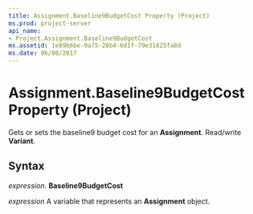 ```yaml
---
title: Assignment.Baseline9BudgetCost Property (Project)
ms.prod: project-server
api_name:
- Project.Assignment.Baseline9BudgetCost
ms.assetid: 1e89b6be-9a75-28b4-6d1f-79e31825fa8d
ms.date: 06/08/2017
---
```



# Assignment.Baseline9BudgetCost Property (Project)

Gets or sets the baseline9 budget cost for an **Assignment**. Read/write **Variant**.


## Syntax

 _expression_. **Baseline9BudgetCost**

 _expression_ A variable that represents an **Assignment** object.



